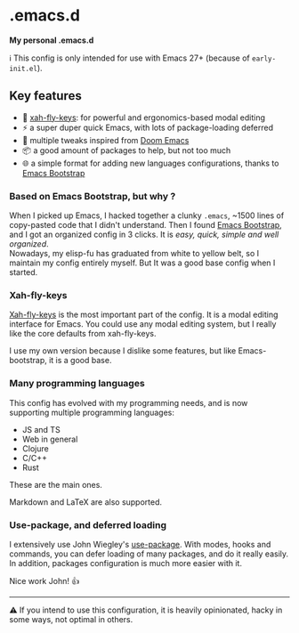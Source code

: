 # .emacs.d
**My personal .emacs.d**

:information_source: This config is only intended for use with Emacs 27+ (because of `early-init.el`).

## Key features
- :100: [xah-fly-keys](https://github.com/xahlee/xah-fly-keys): for powerful and ergonomics-based modal editing
- :zap: a super duper quick Emacs, with lots of package-loading deferred
- :jack_o_lantern: multiple tweaks inspired from [Doom Emacs](https://github.com/hlissner/doom-emacs)
- :package: a good amount of packages to help, but not too much
- :globe_with_meridians: a simple format for adding new languages configurations, thanks to [Emacs Bootstrap](https://github.com/editor-bootstrap/emacs-bootstrap/)


### Based on Emacs Bootstrap, but why ?
When I picked up Emacs, I hacked together a clunky `.emacs`, ~1500 lines of copy-pasted code that I didn't understand.
Then I found [Emacs Bootstrap](https://github.com/editor-bootstrap/emacs-bootstrap/), and I got an organized config in 3 clicks.
It is *easy, quick, simple and well organized*.
<br/>
Nowadays, my elisp-fu has graduated from white to yellow belt, so I maintain my config entirely myself.
But It was a good base config when I started.


### Xah-fly-keys
[Xah-fly-keys](https://github.com/xahlee/xah-fly-keys) is the most important part of the config.
It is a modal editing interface for Emacs.
You could use any modal editing system, but I really like the core defaults from xah-fly-keys.

I use my own version because I dislike some features, but like Emacs-bootstrap, it is a good base.


### Many programming languages
This config has evolved with my programming needs, and is now supporting multiple programming languages:
- JS and TS
- Web in general
- Clojure
- C/C++
- Rust

These are the main ones.


Markdown and LaTeX are also supported.


### Use-package, and deferred loading
I extensively use John Wiegley's [use-package](https://github.com/jwiegley/use-package).
With modes, hooks and commands, you can defer loading of many packages, and do it really easily.
In addition, packages configuration is much more easier with it.

Nice work John! :+1:



---

:warning: If you intend to use this configuration, it is heavily opinionated, hacky in some ways, not optimal in others.
